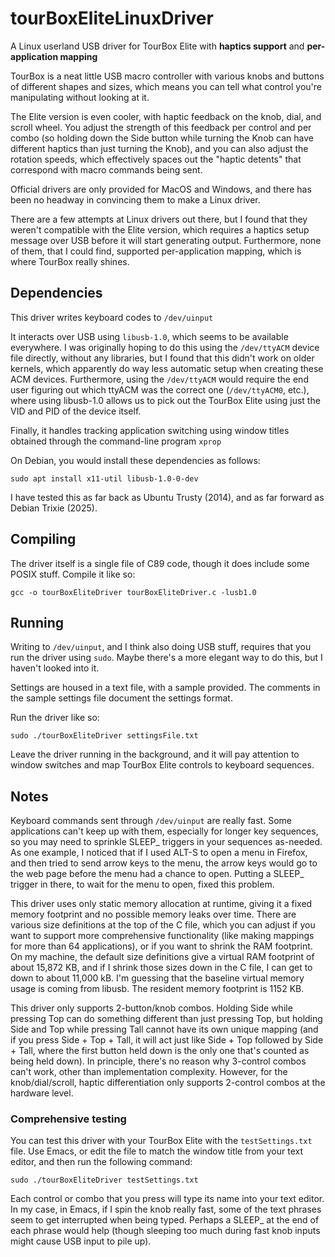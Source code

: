 # tourBoxEliteLinuxDriver
A Linux userland USB driver for TourBox Elite with **haptics support** and **per-application mapping**

TourBox is a neat little USB macro controller with various knobs and buttons of different shapes and sizes, which means you can tell what control you're manipulating without looking at it.

The Elite version is even cooler, with haptic feedback on the knob, dial, and scroll wheel.  You adjust the strength of this feedback per control and per combo (so holding down the Side button while turning the Knob can have different haptics than just turning the Knob), and you can also adjust the rotation speeds, which effectively spaces out the "haptic detents" that correspond with macro commands being sent.

Official drivers are only provided for MacOS and Windows, and there has been no headway in convincing them to make a Linux driver.

There are a few attempts at Linux drivers out there, but I found that they weren't compatible with the Elite version, which requires a haptics setup message over USB before it will start generating output.  Furthermore, none of them, that I could find, supported per-application mapping, which is where TourBox really shines.

## Dependencies
This driver writes keyboard codes to `/dev/uinput`

It interacts over USB using `libusb-1.0`, which seems to be available everywhere.  I was originally hoping to do this using the `/dev/ttyACM` device file directly, without any libraries, but I found that this didn't work on older kernels, which apparently do way less automatic setup when creating these ACM devices.  Furthermore, using the `/dev/ttyACM` would require the end user figuring out which ttyACM was the correct one (`/dev/ttyACM0`, etc.), where using libusb-1.0 allows us to pick out the TourBox Elite using just the VID and PID of the device itself.

Finally, it handles tracking application switching using window titles obtained through the command-line program `xprop`

On Debian, you would install these dependencies as follows:

`sudo apt install x11-util libusb-1.0-0-dev`

I have tested this as far back as Ubuntu Trusty (2014), and as far forward as Debian Trixie (2025).

## Compiling
The driver itself is a single file of C89 code, though it does include some POSIX stuff.  Compile it like so:

`gcc -o tourBoxEliteDriver tourBoxEliteDriver.c -lusb1.0`

## Running
Writing to `/dev/uinput`, and I think also doing USB stuff, requires that you run the driver using `sudo`.  Maybe there's a more elegant way to do this, but I haven't looked into it.

Settings are housed in a text file, with a sample provided.  The comments in the sample settings file document the settings format.

Run the driver like so:

`sudo ./tourBoxEliteDriver settingsFile.txt`

Leave the driver running in the background, and it will pay attention to window switches and map TourBox Elite controls to keyboard sequences.

## Notes
Keyboard commands sent through `/dev/uinput` are really fast.  Some applications can't keep up with them, especially for longer key sequences, so you may need to sprinkle SLEEP_ triggers in your sequences as-needed.  As one example, I noticed that if I used ALT-S to open a menu in Firefox, and then tried to send arrow keys to the menu, the arrow keys would go to the web page before the menu had a chance to open.  Putting a SLEEP_ trigger in there, to wait for the menu to open, fixed this problem.

This driver uses only static memory allocation at runtime, giving it a fixed memory footprint and no possible memory leaks over time.  There are various size definitions at the top of the C file, which you can adjust if you want to support more comprehensive functionality (like making mappings for more than 64 applications), or if you want to shrink the RAM footprint.  On my machine, the default size definitions give a virtual RAM footprint of about 15,872 KB, and if I shrink those sizes down in the C file, I can get to down to about 11,000 kB.  I'm guessing that the baseline virtual memory usage is coming from libusb.  The resident memory footprint is 1152 KB.

This driver only supports 2-button/knob combos.  Holding Side while pressing Top can do something different than just pressing Top, but holding Side and Top while pressing Tall cannot have its own unique mapping (and if you press Side + Top + Tall, it will act just like Side + Top followed by Side + Tall, where the first button held down is the only one that's counted as being held down).  In principle, there's no reason why 3-control combos can't work, other than implementation complexity.  However, for the knob/dial/scroll, haptic differentiation only supports 2-control combos at the hardware level.

### Comprehensive testing
You can test this driver with your TourBox Elite with the `testSettings.txt` file.  Use Emacs, or edit the file to match the window title from your text editor, and then run the following command:

`sudo ./tourBoxEliteDriver testSettings.txt`

Each control or combo that you press will type its name into your text editor.  In my case, in Emacs, if I spin the knob really fast, some of the text phrases seem to get interrupted when being typed.  Perhaps a SLEEP_ at the end of each phrase would help (though sleeping too much during fast knob inputs might cause USB input to pile up).
